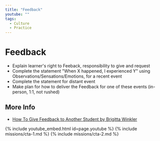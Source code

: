 ```yaml
---
title: "Feedback"
youtube: ""
tags:
  - Culture
  - Practice
---
```


# Feedback #

* Explain learner's right to Feeback, responsibility to give and request
* Complete the statement "When X happened, I experienced Y" using Observations/Sensations/Emotions, for a recent event
* Complete the statement for distant event
* Make plan for how to deliver the Feedback for one of these events (in-person, 1:1, not rushed) 

## More Info ##

* [How To Give Feedback to Another Student by Brigitta Winkler](http://www.oxygentango.com/blog/2014/1/16/how-to-give-feedback-to-another-student.html)

{% include youtube_embed.html id=page.youtube %}
{% include missions/cta-1.md %}
{% include missions/cta-2.md %}
